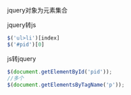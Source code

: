 jquery对象为元素集合

jquery转js

```javascript
$('ul>li')[index]
$('#pid')[0]
```

js转jquery

```javascript
$(document.getElementById('pid'));
//多个
$(document.getElementsByTagName('p'));
```

